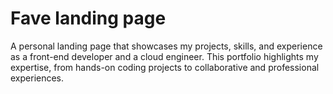 # Fave landing page
A personal landing page that showcases my projects, skills, and experience as a front-end developer and a cloud engineer. This portfolio highlights my expertise, from hands-on coding projects to collaborative and professional experiences.
